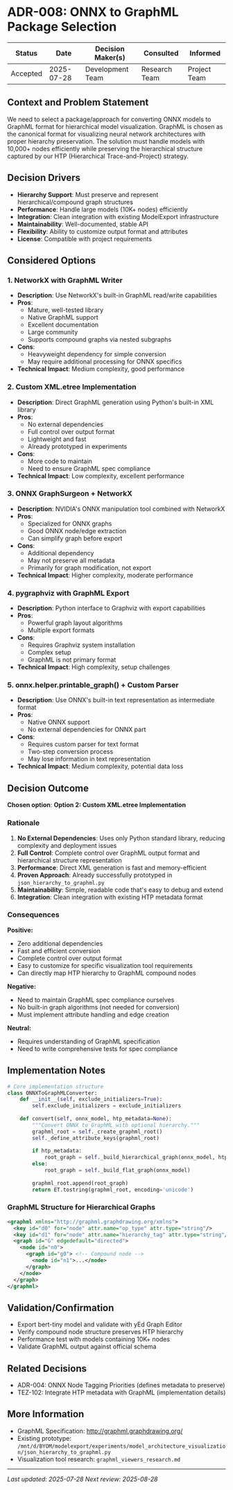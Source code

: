 # ADR-008: ONNX to GraphML Package Selection

| Status | Date | Decision Maker(s) | Consulted | Informed |
|--------|------|-------------------|-----------|----------|
| Accepted | 2025-07-28 | Development Team | Research Team | Project Team |

## Context and Problem Statement

We need to select a package/approach for converting ONNX models to GraphML format for hierarchical model visualization. GraphML is chosen as the canonical format for visualizing neural network architectures with proper hierarchy preservation. The solution must handle models with 10,000+ nodes efficiently while preserving the hierarchical structure captured by our HTP (Hierarchical Trace-and-Project) strategy.

## Decision Drivers

- **Hierarchy Support**: Must preserve and represent hierarchical/compound graph structures
- **Performance**: Handle large models (10K+ nodes) efficiently
- **Integration**: Clean integration with existing ModelExport infrastructure
- **Maintainability**: Well-documented, stable API
- **Flexibility**: Ability to customize output format and attributes
- **License**: Compatible with project requirements

## Considered Options

### 1. NetworkX with GraphML Writer
- **Description**: Use NetworkX's built-in GraphML read/write capabilities
- **Pros**: 
  - Mature, well-tested library
  - Native GraphML support
  - Excellent documentation
  - Large community
  - Supports compound graphs via nested subgraphs
- **Cons**: 
  - Heavyweight dependency for simple conversion
  - May require additional processing for ONNX specifics
- **Technical Impact**: Medium complexity, good performance

### 2. Custom XML.etree Implementation
- **Description**: Direct GraphML generation using Python's built-in XML library
- **Pros**: 
  - No external dependencies
  - Full control over output format
  - Lightweight and fast
  - Already prototyped in experiments
- **Cons**: 
  - More code to maintain
  - Need to ensure GraphML spec compliance
- **Technical Impact**: Low complexity, excellent performance

### 3. ONNX GraphSurgeon + NetworkX
- **Description**: NVIDIA's ONNX manipulation tool combined with NetworkX
- **Pros**: 
  - Specialized for ONNX graphs
  - Good ONNX node/edge extraction
  - Can simplify graph before export
- **Cons**: 
  - Additional dependency
  - May not preserve all metadata
  - Primarily for graph modification, not export
- **Technical Impact**: Higher complexity, moderate performance

### 4. pygraphviz with GraphML Export
- **Description**: Python interface to Graphviz with export capabilities
- **Pros**: 
  - Powerful graph layout algorithms
  - Multiple export formats
- **Cons**: 
  - Requires Graphviz system installation
  - Complex setup
  - GraphML is not primary format
- **Technical Impact**: High complexity, setup challenges

### 5. onnx.helper.printable_graph() + Custom Parser
- **Description**: Use ONNX's built-in text representation as intermediate format
- **Pros**: 
  - Native ONNX support
  - No external dependencies for ONNX part
- **Cons**: 
  - Requires custom parser for text format
  - Two-step conversion process
  - May lose information in text representation
- **Technical Impact**: Medium complexity, potential data loss

## Decision Outcome

**Chosen option**: **Option 2: Custom XML.etree Implementation**

### Rationale

1. **No External Dependencies**: Uses only Python standard library, reducing complexity and deployment issues
2. **Full Control**: Complete control over GraphML output format and hierarchical structure representation
3. **Performance**: Direct XML generation is fast and memory-efficient
4. **Proven Approach**: Already successfully prototyped in `json_hierarchy_to_graphml.py`
5. **Maintainability**: Simple, readable code that's easy to debug and extend
6. **Integration**: Clean integration with existing HTP metadata format

### Consequences

**Positive:**
- Zero additional dependencies
- Fast and efficient conversion
- Complete control over output format
- Easy to customize for specific visualization tool requirements
- Can directly map HTP hierarchy to GraphML compound nodes

**Negative:**
- Need to maintain GraphML spec compliance ourselves
- No built-in graph algorithms (not needed for conversion)
- Must implement attribute handling and edge creation

**Neutral:**
- Requires understanding of GraphML specification
- Need to write comprehensive tests for spec compliance

## Implementation Notes

```python
# Core implementation structure
class ONNXToGraphMLConverter:
    def __init__(self, exclude_initializers=True):
        self.exclude_initializers = exclude_initializers
        
    def convert(self, onnx_model, htp_metadata=None):
        """Convert ONNX to GraphML with optional hierarchy."""
        graphml_root = self._create_graphml_root()
        self._define_attribute_keys(graphml_root)
        
        if htp_metadata:
            root_graph = self._build_hierarchical_graph(onnx_model, htp_metadata)
        else:
            root_graph = self._build_flat_graph(onnx_model)
            
        graphml_root.append(root_graph)
        return ET.tostring(graphml_root, encoding='unicode')
```

### GraphML Structure for Hierarchical Graphs
```xml
<graphml xmlns="http://graphml.graphdrawing.org/xmlns">
  <key id="d0" for="node" attr.name="op_type" attr.type="string"/>
  <key id="d1" for="node" attr.name="hierarchy_tag" attr.type="string"/>
  <graph id="G" edgedefault="directed">
    <node id="n0">
      <graph id="g0"> <!-- Compound node -->
        <node id="n1">...</node>
      </graph>
    </node>
  </graph>
</graphml>
```

## Validation/Confirmation

- Export bert-tiny model and validate with yEd Graph Editor
- Verify compound node structure preserves HTP hierarchy
- Performance test with models containing 10K+ nodes
- Validate GraphML output against official schema

## Related Decisions

- ADR-004: ONNX Node Tagging Priorities (defines metadata to preserve)
- TEZ-102: Integrate HTP metadata with GraphML (implementation details)

## More Information

- GraphML Specification: http://graphml.graphdrawing.org/
- Existing prototype: `/mnt/d/BYOM/modelexport/experiments/model_architecture_visualization/json_hierarchy_to_graphml.py`
- Visualization tool research: `graphml_viewers_research.md`

---
*Last updated: 2025-07-28*
*Next review: 2025-08-28*